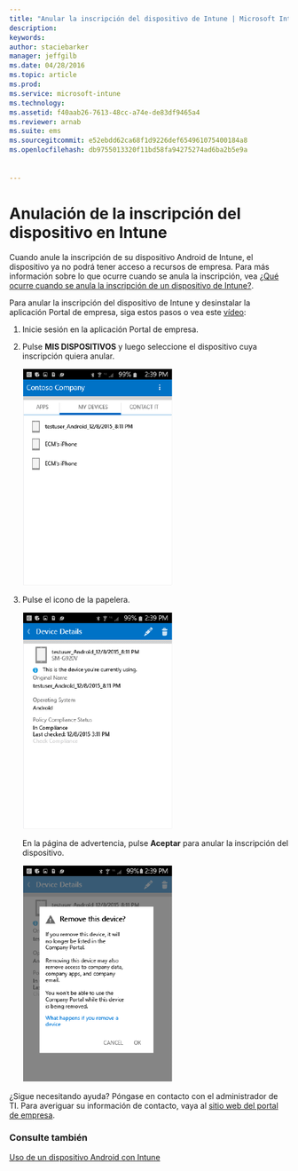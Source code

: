 ```yaml
---
title: "Anular la inscripción del dispositivo de Intune | Microsoft Intune"
description: 
keywords: 
author: staciebarker
manager: jeffgilb
ms.date: 04/28/2016
ms.topic: article
ms.prod: 
ms.service: microsoft-intune
ms.technology: 
ms.assetid: f40aab26-7613-48cc-a74e-de83df9465a4
ms.reviewer: arnab
ms.suite: ems
ms.sourcegitcommit: e52ebdd62ca68f1d9226def654961075400184a8
ms.openlocfilehash: db9755013320f11bd58fa94275274ad6ba2b5e9a


---
```



# Anulación de la inscripción del dispositivo en Intune

Cuando anule la inscripción de su dispositivo Android de Intune, el dispositivo ya no podrá tener acceso a recursos de empresa.  Para más información sobre lo que ocurre cuando se anula la inscripción, vea [¿Qué ocurre cuando se anula la inscripción de un dispositivo de Intune?](what-happens-if-you-unenroll-your-device-from-intune-android.md).

Para anular la inscripción del dispositivo de Intune y desinstalar la aplicación Portal de empresa, siga estos pasos o vea este [vídeo](http://aka.ms/gyq2du):

1.  Inicie sesión en la aplicación Portal de empresa.

2.  Pulse **MIS DISPOSITIVOS** y luego seleccione el dispositivo cuya inscripción quiera anular.

    ![android-company-portal-unenroll-choose-device](./media/andr-1-my-devices-choose.png)

3.  Pulse el icono de la papelera.

    ![android-company-portal-unenroll-tap-trash](./media/andr-2-tap-trashcan.png)

    En la página de advertencia, pulse **Aceptar** para anular la inscripción del dispositivo.

    ![android-company-portal-unenroll-warning](./media/andr-3-warning-about-remove.png)

¿Sigue necesitando ayuda? Póngase en contacto con el administrador de TI. Para averiguar su información de contacto, vaya al [sitio web del portal de empresa](http://portal.manage.microsoft.com).

### Consulte también
[Uso de un dispositivo Android con Intune](using-your-android-device-with-intune.md)


<!--HONumber=Jun16_HO4-->


